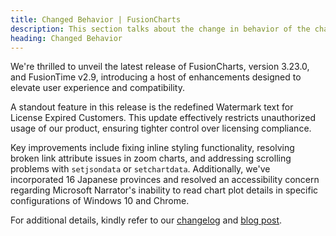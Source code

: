 ```yaml
---
title: Changed Behavior | FusionCharts
description: This section talks about the change in behavior of the charts with the latest released version.
heading: Changed Behavior
---
```


We're thrilled to unveil the latest release of FusionCharts, version 3.23.0, and FusionTime v2.9, introducing a host of enhancements designed to elevate user experience and compatibility.

A standout feature in this release is the redefined Watermark text for License Expired Customers. This update effectively restricts unauthorized usage of our product, ensuring tighter control over licensing compliance.

Key improvements include fixing inline styling functionality, resolving broken link attribute issues in zoom charts, and addressing scrolling problems with `setjsondata` or `setchartdata`. Additionally, we've incorporated 16 Japanese provinces and resolved an accessibility concern regarding Microsoft Narrator's inability to read chart plot details in specific configurations of Windows 10 and Chrome.

For additional details, kindly refer to our [changelog](https://docs.fusioncharts.com/archive/3.23.0/upgrading/change-log) and [blog post](https://www.fusioncharts.com/blog/fusioncharts-v3-22-elevating-data-visualization-with-blazor-integration). 

